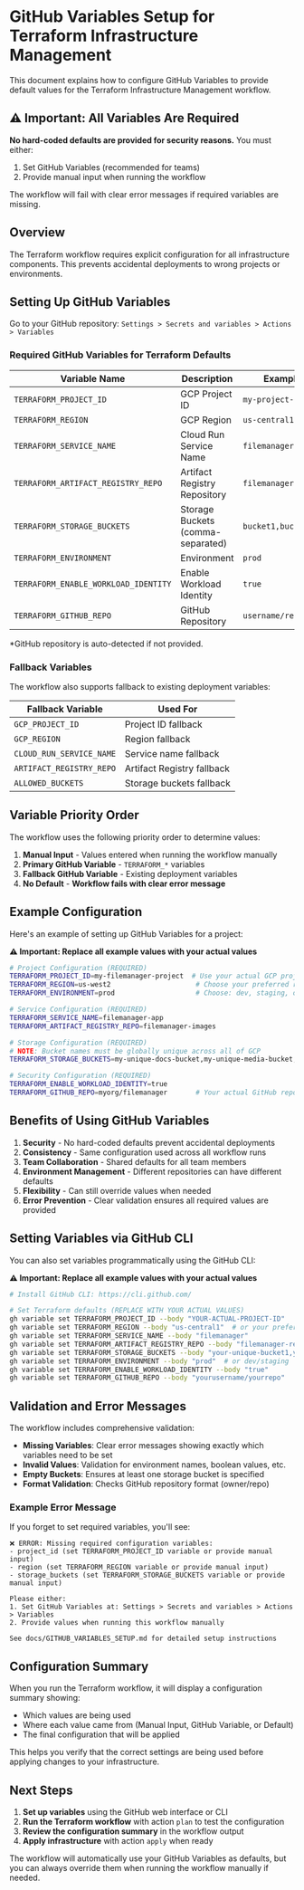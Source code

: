 # GitHub Variables Setup for Terraform Infrastructure Management

This document explains how to configure GitHub Variables to provide default values for the Terraform Infrastructure Management workflow.

## ⚠️ Important: All Variables Are Required

**No hard-coded defaults are provided for security reasons.** You must either:
1. Set GitHub Variables (recommended for teams)
2. Provide manual input when running the workflow

The workflow will fail with clear error messages if required variables are missing.

## Overview

The Terraform workflow requires explicit configuration for all infrastructure components. This prevents accidental deployments to wrong projects or environments.

## Setting Up GitHub Variables

Go to your GitHub repository: `Settings > Secrets and variables > Actions > Variables`

### Required GitHub Variables for Terraform Defaults

| Variable Name | Description | Example Value | Required |
|---------------|-------------|---------------|----------|
| `TERRAFORM_PROJECT_ID` | GCP Project ID | `my-project-123` | ✅ Yes |
| `TERRAFORM_REGION` | GCP Region | `us-central1` | ✅ Yes |
| `TERRAFORM_SERVICE_NAME` | Cloud Run Service Name | `filemanager` | ✅ Yes |
| `TERRAFORM_ARTIFACT_REGISTRY_REPO` | Artifact Registry Repository | `filemanager-repo` | ✅ Yes |
| `TERRAFORM_STORAGE_BUCKETS` | Storage Buckets (comma-separated) | `bucket1,bucket2,bucket3` | ✅ Yes |
| `TERRAFORM_ENVIRONMENT` | Environment | `prod` | ✅ Yes |
| `TERRAFORM_ENABLE_WORKLOAD_IDENTITY` | Enable Workload Identity | `true` | ✅ Yes |
| `TERRAFORM_GITHUB_REPO` | GitHub Repository | `username/repository` | ⚠️ Optional* |

*GitHub repository is auto-detected if not provided.

### Fallback Variables

The workflow also supports fallback to existing deployment variables:

| Fallback Variable | Used For |
|-------------------|----------|
| `GCP_PROJECT_ID` | Project ID fallback |
| `GCP_REGION` | Region fallback |
| `CLOUD_RUN_SERVICE_NAME` | Service name fallback |
| `ARTIFACT_REGISTRY_REPO` | Artifact Registry fallback |
| `ALLOWED_BUCKETS` | Storage buckets fallback |

## Variable Priority Order

The workflow uses the following priority order to determine values:

1. **Manual Input** - Values entered when running the workflow manually
2. **Primary GitHub Variable** - `TERRAFORM_*` variables
3. **Fallback GitHub Variable** - Existing deployment variables
4. **No Default** - **Workflow fails with clear error message**

## Example Configuration

Here's an example of setting up GitHub Variables for a project:

**⚠️ Important: Replace all example values with your actual values**

```bash
# Project Configuration (REQUIRED)
TERRAFORM_PROJECT_ID=my-filemanager-project  # Use your actual GCP project ID
TERRAFORM_REGION=us-west2                     # Choose your preferred region
TERRAFORM_ENVIRONMENT=prod                    # Choose: dev, staging, or prod

# Service Configuration (REQUIRED)
TERRAFORM_SERVICE_NAME=filemanager-app
TERRAFORM_ARTIFACT_REGISTRY_REPO=filemanager-images

# Storage Configuration (REQUIRED)
# NOTE: Bucket names must be globally unique across all of GCP
TERRAFORM_STORAGE_BUCKETS=my-unique-docs-bucket,my-unique-media-bucket,my-unique-backup-bucket

# Security Configuration (REQUIRED)
TERRAFORM_ENABLE_WORKLOAD_IDENTITY=true
TERRAFORM_GITHUB_REPO=myorg/filemanager       # Your actual GitHub repository
```

## Benefits of Using GitHub Variables

1. **Security** - No hard-coded defaults prevent accidental deployments
2. **Consistency** - Same configuration used across all workflow runs
3. **Team Collaboration** - Shared defaults for all team members
4. **Environment Management** - Different repositories can have different defaults
5. **Flexibility** - Can still override values when needed
6. **Error Prevention** - Clear validation ensures all required values are provided

## Setting Variables via GitHub CLI

You can also set variables programmatically using the GitHub CLI:

**⚠️ Important: Replace all example values with your actual values**

```bash
# Install GitHub CLI: https://cli.github.com/

# Set Terraform defaults (REPLACE WITH YOUR ACTUAL VALUES)
gh variable set TERRAFORM_PROJECT_ID --body "YOUR-ACTUAL-PROJECT-ID"
gh variable set TERRAFORM_REGION --body "us-central1"  # or your preferred region
gh variable set TERRAFORM_SERVICE_NAME --body "filemanager"
gh variable set TERRAFORM_ARTIFACT_REGISTRY_REPO --body "filemanager-repo"
gh variable set TERRAFORM_STORAGE_BUCKETS --body "your-unique-bucket1,your-unique-bucket2,your-unique-bucket3"
gh variable set TERRAFORM_ENVIRONMENT --body "prod"  # or dev/staging
gh variable set TERRAFORM_ENABLE_WORKLOAD_IDENTITY --body "true"
gh variable set TERRAFORM_GITHUB_REPO --body "yourusername/yourrepo"
```

## Validation and Error Messages

The workflow includes comprehensive validation:

- **Missing Variables**: Clear error messages showing exactly which variables need to be set
- **Invalid Values**: Validation for environment names, boolean values, etc.
- **Empty Buckets**: Ensures at least one storage bucket is specified
- **Format Validation**: Checks GitHub repository format (owner/repo)

### Example Error Message

If you forget to set required variables, you'll see:

```
❌ ERROR: Missing required configuration variables:
- project_id (set TERRAFORM_PROJECT_ID variable or provide manual input)
- region (set TERRAFORM_REGION variable or provide manual input)
- storage_buckets (set TERRAFORM_STORAGE_BUCKETS variable or provide manual input)

Please either:
1. Set GitHub Variables at: Settings > Secrets and variables > Actions > Variables
2. Provide values when running this workflow manually

See docs/GITHUB_VARIABLES_SETUP.md for detailed setup instructions
```

## Configuration Summary

When you run the Terraform workflow, it will display a configuration summary showing:
- Which values are being used
- Where each value came from (Manual Input, GitHub Variable, or Default)
- The final configuration that will be applied

This helps you verify that the correct settings are being used before applying changes to your infrastructure.

## Next Steps

1. **Set up variables** using the GitHub web interface or CLI
2. **Run the Terraform workflow** with action `plan` to test the configuration
3. **Review the configuration summary** in the workflow output
4. **Apply infrastructure** with action `apply` when ready

The workflow will automatically use your GitHub Variables as defaults, but you can always override them when running the workflow manually if needed.
